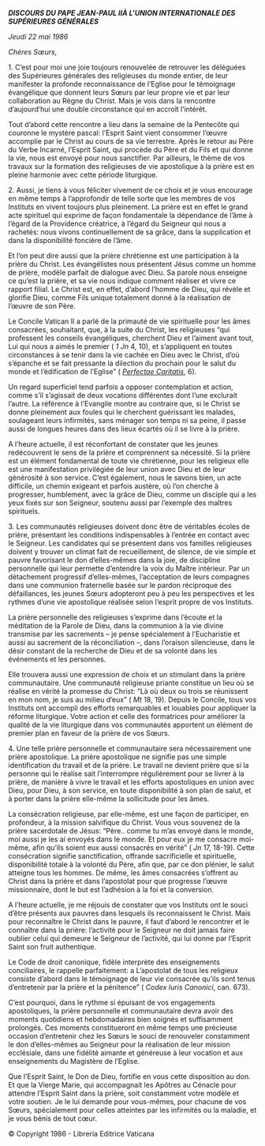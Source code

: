 ***DISCOURS DU PAPE JEAN-PAUL II******À L’UNION INTERNATIONALE DES SUPÉRIEURES GÉNÉRALES***

*Jeudi 22 mai 1986*

*Chères Sœurs,*

1\. C’est pour moi une joie toujours renouvelée de retrouver les déléguées des Supérieures générales des religieuses du monde entier, de leur manifester la profonde reconnaissance de l’Eglise pour le témoignage évangélique que donnent leurs Sœurs par leur propre vie et par leur collaboration au Règne du Christ. Mais je vois dans la rencontre d’aujourd’hui une double circonstance qui en accroît l’intérêt.

Tout d’abord cette rencontre a lieu dans la semaine de la Pentecôte qui couronne le mystère pascal: l’Esprit Saint vient consommer l’œuvre accomplie par le Christ au cours de sa vie terrestre. Après le retour au Père du Verbe Incarné, l’Esprit Saint, qui procède du Père et du Fils et qui donne la vie, nous est envoyé pour nous sanctifier. Par ailleurs, le thème de vos travaux sur la formation des religieuses de vie apostolique à la prière est en pleine harmonie avec cette période liturgique.

2\. Aussi, je tiens à vous féliciter vivement de ce choix et je vous encourage en même temps à l’approfondir de telle sorte que les membres de vos Instituts en vivent toujours plus pleinement. La prière est en effet le grand acte spirituel qui exprime de façon fondamentale la dépendance de l’âme à l’égard de la Providence créatrice, à l’égard du Seigneur qui nous a rachetés: nous vivons continuellement de sa grâce, dans la supplication et dans la disponibilité foncière de l’âme.

Et l’on peut dire aussi que la prière chrétienne est une participation à la prière du Christ. Les évangélistes nous présentent Jésus comme un homme de prière, modèle parfait de dialogue avec Dieu. Sa parole nous enseigne ce qu’est la prière, et sa vie nous indique comment réaliser et vivre ce rapport filial. Le Christ est, en effet, d’abord l’homme de Dieu, qui révèle et glorifie Dieu, comme Fils unique totalement donné à la réalisation de l’œuvre de son Père.

Le Concile Vatican II a parlé de la primauté de vie spirituelle pour les âmes consacrées, souhaitant, que, à la suite du Christ, les religieuses “qui professent les conseils évangéliques, cherchent Dieu et l’aiment avant tout, Lui qui nous a aimés le premier  ( *1 Jn* 4, 10), et s’appliquent en toutes circonstances à se tenir dans la vie cachée en Dieu avec le Christ, d’où s’épanche et se fait pressante la dilection du prochain pour le salut du monde et l’édification de l’Eglise”  ( *[Perfectae Caritatis](http://localhost/archive/hist_councils/ii_vatican_council/documents/vat-ii_decree_19651028_perfectae-caritatis_fr.html)*, 6).

Un regard superficiel tend parfois a opposer contemplation et action, comme s’il s’agissait de deux vocations différentes dont l’une exclurait l’autre. La référence à l’Evangile montre au contraire que, si le Christ se donne pleinement aux foules qui le cherchent guérissant les malades, soulageant leurs infirmités, sans ménager son temps ni sa peine, il passe aussi de longues heures dans des lieux écartés où il se livre à la prière.

A l’heure actuelle, il est réconfortant de constater que les jeunes redécouvrent le sens de la prière et comprennent sa nécessité. Si la prière est un élément fondamental de toute vie chrétienne, pour les religieux elle est une manifestation privilégiée de leur union avec Dieu et de leur générosité à son service. C’est également, nous le savons bien, un acte difficile, un chemin exigeant et parfois austère, où l’on cherche à progresser, humblement, avec la grâce de Dieu, comme un disciple qui a les yeux fixés sur son Seigneur, soutenu aussi par l’exemple des maîtres spirituels.

3\. Les communautés religieuses doivent donc être de véritables écoles de prière, présentant les conditions indispensables à l’entrée en contact avec le Seigneur. Les candidates qui se présentent dans vos familles religieuses doivent y trouver un climat fait de recueillement, de silence, de vie simple et pauvre favorisant le don d’elles-mêmes dans la joie, de discipline personnelle qui leur permette d’entendre la voix du Maître intérieur. Par un détachement progressif d’elles-mêmes, l’acceptation de leurs compagnes dans une communion fraternelle basée sur le pardon réciproque des défaillances, les jeunes Sœurs adopteront peu à peu les perspectives et les rythmes d’une vie apostolique réalisée selon l’esprit propre de vos Instituts.

La prière personnelle des religieuses s’exprime dans l’écoute et la méditation de la Parole de Dieu, dans la communion à la vie divine transmise par les sacrements – je pense spécialement à l’Eucharistie et aussi au sacrement de la réconciliation –, dans l’oraison silencieuse, dans le désir constant de la recherche de Dieu et de sa volonté dans les événements et les personnes.

Elle trouvera aussi une expression de choix et un stimulant dans la prière communautaire. Une communauté religieuse priante constitue un lieu où se réalise en vérité la promesse du Christ: “Là où deux ou trois se réunissent en mon nom, je suis au milieu d’eux”  ( *Mt* 18, 19). Depuis le Concile, tous vos Instituts ont accompli des efforts remarquables et louables pour appliquer la réforme liturgique. Votre action et celle des formatrices pour améliorer la qualité de la vie liturgique dans vos communautés apportent un élément de premier plan en faveur de la prière de vos Sœurs.

4\. Une telle prière personnelle et communautaire sera nécessairement une prière apostolique. La prière apostolique ne signifie pas une simple identification du travail et de la prière. Le travail ne devient prière que si la personne qui le réalise sait l’interrompre régulièrement pour se livrer à la prière, de manière à vivre le travail et les efforts apostoliques en union avec Dieu, pour Dieu, à son service, en toute disponibilité à son plan de salut, et à porter dans la prière elle-même la sollicitude pour les âmes.

La consécration religieuse, par elle-même, est une façon de participer, en profondeur, à la mission salvifique du Christ. Vous vous souvenez de la prière sacerdotale de Jésus: “Père.. comme tu m’as envoyé dans le monde, moi aussi je les ai envoyés dans le monde. Et pour eux je me consacre moi-même, afin qu’ils soient eux aussi consacrés en vérité”  ( *Jn* 17, 18-19). Cette consécration signifie sanctification, offrande sacrificielle et spirituelle, disponibilité totale à la volonté du Père, afin que, par ce don plénier, le salut atteigne tous les hommes. De même, les âmes consacrées s’offrent au Christ dans la prière et dans l’apostolat pour que progresse l’œuvre missionnaire, dont le but est l’adhésion à la foi et la conversion.

A l’heure actuelle, je me réjouis de constater que vos Instituts ont le souci d’être présents aux pauvres dans lesquels ils reconnaissent le Christ. Mais pour reconnaître le Christ dans le pauvre, il faut d’abord le rencontrer et le connaître dans la prière: l’activité pour le Seigneur ne doit jamais faire oublier celui qui demeure le Seigneur de l’activité, qui lui donne par l’Esprit Saint son fruit authentique.

Le Code de droit canonique, fidèle interprète des enseignements conciliaires, le rappelle parfaitement: a L’apostolat de tous les religieux consiste d’abord dans le témoignage de leur vie consacrée qu’ils sont tenus d’entretenir par la prière et la pénitence”  ( *Codex Iuris Canonici*, can. 673).

C’est pourquoi, dans le rythme si épuisant de vos engagements apostoliques, la prière personnelle et communautaire devra avoir des moments quotidiens et hebdomadaires bien soignés et suffisamment prolongés. Ces moments constitueront en même temps une précieuse occasion d’entretenir chez les Sœurs le souci de renouveler constamment le don d’elles-mêmes au Seigneur pour la réalisation de leur mission ecclésiale, dans une fidélité aimante et généreuse à leur vocation et aux enseignements du Magistère de l’Eglise.

Que l’Esprit Saint, le Don de Dieu, fortifie en vous cette disposition au don. Et que la Vierge Marie, qui accompagnait les Apôtres au Cénacle pour attendre l’Esprit Saint dans la prière, soit constamment votre modèle et votre soutien. Je le lui demande pour vous-mêmes, pour chacune de vos Sœurs, spécialement pour celles atteintes par les infirmités ou la maladie, et je vous bénis de tout cœur.

© Copyright 1986 - Libreria Editrice Vaticana